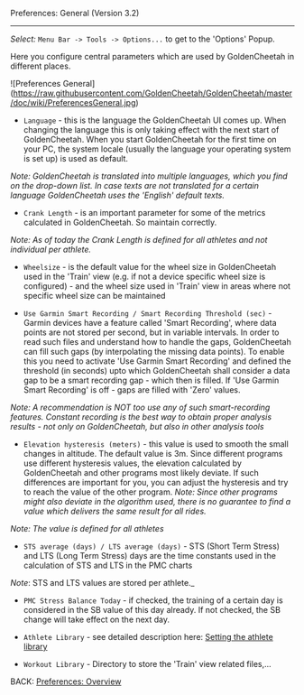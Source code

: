 Preferences: General (Version 3.2)
***

_Select:_ `Menu Bar -> Tools -> Options...` to get to the 'Options' Popup.

Here you configure central parameters which are used by GoldenCheetah in different places. 

![Preferences General] (https://raw.githubusercontent.com/GoldenCheetah/GoldenCheetah/master/doc/wiki/PreferencesGeneral.jpg)

*  `Language` - this is the language the GoldenCheetah UI comes up. When changing the language this is only taking effect with the next start of GoldenCheetah. When you start GoldenCheetah for the first time on your PC, the system locale (usually the language your operating system is set up) is used as default.

_Note: GoldenCheetah is translated into multiple languages, which you find on the drop-down list. In case texts are not translated for a certain language GoldenCheetah uses the 'English' default texts._

* `Crank Length` - is an important parameter for some of the metrics calculated in GoldenCheetah. So maintain correctly.

_Note: As of today the Crank Length is defined for all athletes and not individual per athlete._

* `Wheelsize` - is the default value for the wheel size in GoldenCheetah used in the 'Train' view (e.g. if not a device specific wheel size is configured) - and the wheel size used in 'Train' view in areas where not specific wheel size can be maintained

* `Use Garmin Smart Recording / Smart Recording Threshold (sec)` - Garmin devices have a feature called 'Smart Recording', where data points are not stored per second, but in variable intervals. In order to read such files and understand how to handle the gaps, GoldenCheetah can fill such gaps (by interpolating the missing data points). To enable this you need to activate 'Use Garmin Smart Recording' and defined the threshold (in seconds) upto which GoldenCheetah shall consider a data gap to be a smart recording gap - which then is filled. If 'Use Garmin Smart Recording' is off - gaps are filled with 'Zero' values.

_Note: A recommendation is NOT too use any of such smart-recording features. Constant recording is the best way to obtain proper analysis results - not only on GoldenCheetah, but also in other analysis tools_

* `Elevation hysteresis (meters)` - this value is used to smooth the small changes in altitude. The default value is 3m. Since different programs use different hysteresis values, the elevation calculated by GoldenCheetah and other programs most likely deviate. If such differences are important for you, you can adjust the hysteresis and try to reach the value of the other program. _Note: Since other programs might also deviate in the algorithm used, there is no guarantee to find a value which delivers the same result for all rides._

_Note: The value is defined for all athletes_

* `STS average (days) / LTS average (days)` - STS (Short Term Stress) and LTS (Long Term Stress) days are the time constants used in the calculation of STS and LTS in the PMC charts 

_Note_: STS and LTS values are stored per athlete._

* `PMC Stress Balance Today` - if checked, the training of a certain day is considered in the SB value of this day already. If not checked, the SB change will take effect on the next day. 

* `Athlete Library` - see detailed description here: [Setting the athlete library](UG_Special-Topics_Setting-the-athlete-library)

* `Workout Library` - Directory to store the 'Train' view related files,... 

BACK: [Preferences: Overview](UG_Preferences_Overview)

